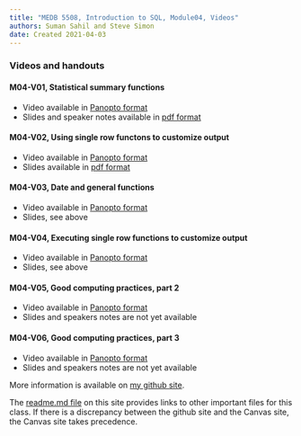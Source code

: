 ```yaml
---
title: "MEDB 5508, Introduction to SQL, Module04, Videos"
authors: Suman Sahil and Steve Simon
date: Created 2021-04-03
---
```


### Videos and handouts

#### M04-V01, Statistical summary functions

+ Video available in [Panopto format][m04v01]
+ Slides and speaker notes available in [pdf format][git1]

#### M04-V02, Using single row functons to customize output

+ Video available in [Panopto format][m04v02]
+ Slides available in [pdf format][git2]

#### M04-V03, Date and general functions

+ Video available in [Panopto format][m04v03]
+ Slides, see above

#### M04-V04, Executing single row functions to customize output

+ Video available in [Panopto format][m04v04]
+ Slides, see above

#### M04-V05, Good computing practices, part 2

+ Video available in [Panopto format][m04v05]
+ Slides and speakers notes are not yet available

#### M04-V06, Good computing practices, part 3

+ Video available in [Panopto format][m04v06]
+ Slides and speakers notes are not yet available

<!---my git--->
More information is available on [my github site][thisf].

The [readme.md file][mygit] on this site provides links to other important files for this class. If there is a discrepancy between the github site and the Canvas site, the Canvas site takes precedence.

[thisf]: https://github.com/pmean/introduction-to-sql/blob/master/modules/5508-04-videos.md
[mygit]: https://github.com/pmean/introduction-to-sql/blob/master/README.md
<!---my git--->

[git1]: https://github.com/pmean/introduction-to-sql/blob/master/results/m04-v01-statistical-functions.pdf
[git2]: https://github.com/pmean/introduction-to-sql/blob/master/results/m04-v02-single-row-functions.pdf

[m04v01]: https://umsystem.hosted.panopto.com/Panopto/Pages/Viewer.aspx?id=a2cf66c5-6d1e-4e99-86c6-aad3014c57c4
[m04v02]: https://umsystem.hosted.panopto.com/Panopto/Pages/Viewer.aspx?id=60a366ed-290e-4858-a9cc-aac3011d23ca
[m04v03]: https://umsystem.hosted.panopto.com/Panopto/Pages/Viewer.aspx?id=afef21f6-2a3a-456d-8468-aac4016e8dd3
[m04v04]: https://umsystem.hosted.panopto.com/Panopto/Pages/Viewer.aspx?id=f8348c42-a5a9-4d96-88e3-aac30168137e
[m04v05]: https://umsystem.hosted.panopto.com/Panopto/Pages/Viewer.aspx?id=c4813050-49b8-4ff3-a649-ab190159a79c
[m04v06]: https://umsystem.hosted.panopto.com/Panopto/Pages/Viewer.aspx?id=88c130ee-7317-490f-b6af-ab19015daa71
